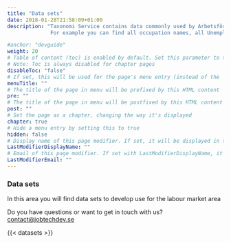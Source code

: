 ```yaml
---
title: "Data sets"
date: 2018-01-28T21:58:09+01:00
description: "Taxonomi Service contains data commonly used by Arbetsförmedlingen.
              For example you can find all occupation names, all Unemployment Benefit Societies (a-kassor), local groups (SSYK), and much more"

#anchor: "devguide"
weight: 20
# Table of content (toc) is enabled by default. Set this parameter to true to disable it.
# Note: Toc is always disabled for chapter pages
disableToc: "false"
# If set, this will be used for the page's menu entry (instead of the `title` attribute)
menuTitle: ""
# The title of the page in menu will be prefixed by this HTML content
pre: ""
# The title of the page in menu will be postfixed by this HTML content
post: ""
# Set the page as a chapter, changing the way it's displayed
chapter: true
# Hide a menu entry by setting this to true
hidden: false
# Display name of this page modifier. If set, it will be displayed in the footer.
LastModifierDisplayName: ""
# Email of this page modifier. If set with LastModifierDisplayName, it will be displayed in the footer
LastModifierEmail: ""
---
```

### Data sets



In this area you will find data sets to develop use for the labour market area

Do you have questions or want  to get in touch with us?  
<contact@jobtechdev.se>

{{< datasets >}}
